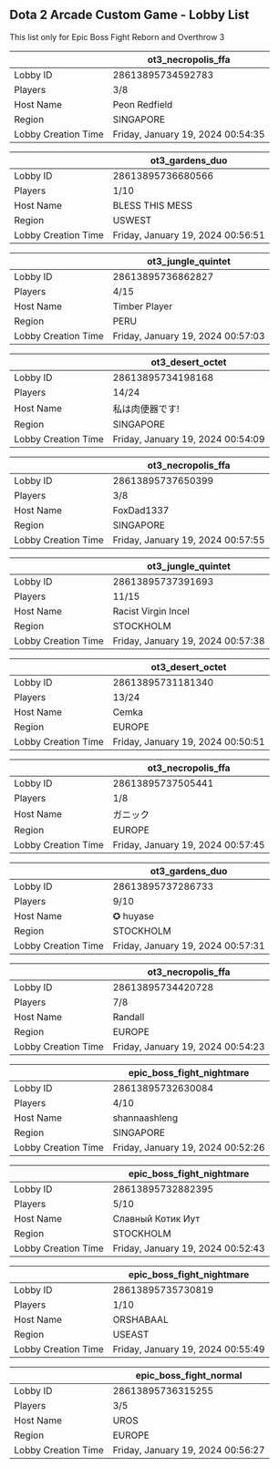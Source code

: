 ## Dota 2 Arcade Custom Game - Lobby List

This list only for Epic Boss Fight Reborn and Overthrow 3

|  | ot3_necropolis_ffa |
| ------ | ------ |
| Lobby ID | 28613895734592783 |
| Players | 3/8 |
| Host Name | Peon Redfield |
| Region | SINGAPORE |
| Lobby Creation Time | Friday, January 19, 2024 00:54:35 |


|  | ot3_gardens_duo |
| ------ | ------ |
| Lobby ID | 28613895736680566 |
| Players | 1/10 |
| Host Name | BLESS THIS MESS |
| Region | USWEST |
| Lobby Creation Time | Friday, January 19, 2024 00:56:51 |


|  | ot3_jungle_quintet |
| ------ | ------ |
| Lobby ID | 28613895736862827 |
| Players | 4/15 |
| Host Name | Timber Player |
| Region | PERU |
| Lobby Creation Time | Friday, January 19, 2024 00:57:03 |


|  | ot3_desert_octet |
| ------ | ------ |
| Lobby ID | 28613895734198168 |
| Players | 14/24 |
| Host Name | 私は肉便器です! |
| Region | SINGAPORE |
| Lobby Creation Time | Friday, January 19, 2024 00:54:09 |


|  | ot3_necropolis_ffa |
| ------ | ------ |
| Lobby ID | 28613895737650399 |
| Players | 3/8 |
| Host Name | FoxDad1337 |
| Region | SINGAPORE |
| Lobby Creation Time | Friday, January 19, 2024 00:57:55 |


|  | ot3_jungle_quintet |
| ------ | ------ |
| Lobby ID | 28613895737391693 |
| Players | 11/15 |
| Host Name | Racist Virgin Incel |
| Region | STOCKHOLM |
| Lobby Creation Time | Friday, January 19, 2024 00:57:38 |


|  | ot3_desert_octet |
| ------ | ------ |
| Lobby ID | 28613895731181340 |
| Players | 13/24 |
| Host Name | Cemka |
| Region | EUROPE |
| Lobby Creation Time | Friday, January 19, 2024 00:50:51 |


|  | ot3_necropolis_ffa |
| ------ | ------ |
| Lobby ID | 28613895737505441 |
| Players | 1/8 |
| Host Name | ガニック |
| Region | EUROPE |
| Lobby Creation Time | Friday, January 19, 2024 00:57:45 |


|  | ot3_gardens_duo |
| ------ | ------ |
| Lobby ID | 28613895737286733 |
| Players | 9/10 |
| Host Name | ✪ huyase |
| Region | STOCKHOLM |
| Lobby Creation Time | Friday, January 19, 2024 00:57:31 |


|  | ot3_necropolis_ffa |
| ------ | ------ |
| Lobby ID | 28613895734420728 |
| Players | 7/8 |
| Host Name | Randall |
| Region | EUROPE |
| Lobby Creation Time | Friday, January 19, 2024 00:54:23 |


|  | epic_boss_fight_nightmare |
| ------ | ------ |
| Lobby ID | 28613895732630084 |
| Players | 4/10 |
| Host Name | shannaashleng |
| Region | SINGAPORE |
| Lobby Creation Time | Friday, January 19, 2024 00:52:26 |


|  | epic_boss_fight_nightmare |
| ------ | ------ |
| Lobby ID | 28613895732882395 |
| Players | 5/10 |
| Host Name | Славный Котик Иут |
| Region | STOCKHOLM |
| Lobby Creation Time | Friday, January 19, 2024 00:52:43 |


|  | epic_boss_fight_nightmare |
| ------ | ------ |
| Lobby ID | 28613895735730819 |
| Players | 1/10 |
| Host Name | ORSHABAAL |
| Region | USEAST |
| Lobby Creation Time | Friday, January 19, 2024 00:55:49 |


|  | epic_boss_fight_normal |
| ------ | ------ |
| Lobby ID | 28613895736315255 |
| Players | 3/5 |
| Host Name | UROS |
| Region | EUROPE |
| Lobby Creation Time | Friday, January 19, 2024 00:56:27 |


